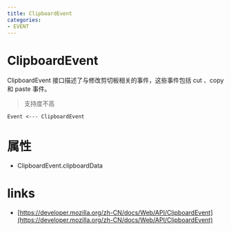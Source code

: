```yaml
---
title: ClipboardEvent
categories: 
- EVENT
---
```


# ClipboardEvent

ClipboardEvent 接口描述了与修改剪切板相关的事件，这些事件包括 cut 、copy 和 paste 事件。

> 支持度不高

```
Event <--- ClipboardEvent 
```

# 属性

- ClipboardEvent.clipboardData

# links

- [https://developer.mozilla.org/zh-CN/docs/Web/API/ClipboardEvent](https://developer.mozilla.org/zh-CN/docs/Web/API/ClipboardEvent)